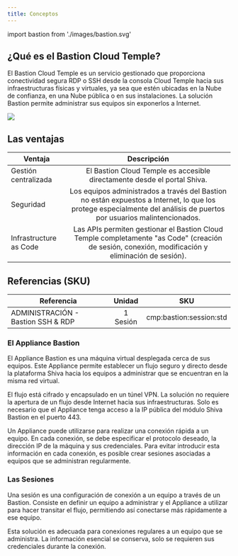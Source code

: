 ```yaml
---
title: Conceptos
---
```

import bastion from './images/bastion.svg'

## ¿Qué es el Bastion Cloud Temple?

El Bastion Cloud Temple es un servicio gestionado que proporciona conectividad segura RDP o SSH desde la consola Cloud Temple hacia sus infraestructuras físicas y virtuales, ya sea que estén ubicadas en la Nube de confianza, en una Nube pública o en sus instalaciones. La solución Bastion permite administrar sus equipos sin exponerlos a Internet.

<img src={bastion} />

## Las ventajas

| Ventaja                |                                                                              Descripción                                                                              |
|------------------------|:---------------------------------------------------------------------------------------------------------------------------------------------------------------------:|
| Gestión centralizada   |                                             El Bastion Cloud Temple es accesible directamente desde el portal Shiva.                                                   |
| Seguridad              | Los equipos administrados a través del Bastion no están expuestos a Internet, lo que los protege especialmente del análisis de puertos por usuarios malintencionados. |
| Infrastructure as Code |          Las APIs permiten gestionar el Bastion Cloud Temple completamente "as Code" (creación de sesión, conexión, modificación y eliminación de sesión).           |

## Referencias (SKU)

| Referencia                         |   Unidad   |           SKU           |
|------------------------------------|:----------:|:-----------------------:|
| ADMINISTRACIÓN - Bastion SSH & RDP | 1 Sesión   | cmp:bastion:session:std |

### El Appliance Bastion

El Appliance Bastion es una máquina virtual desplegada cerca de sus equipos. Este Appliance permite establecer un flujo seguro y directo desde la plataforma Shiva hacia los equipos a administrar que se encuentran en la misma red virtual.

El flujo está cifrado y encapsulado en un túnel VPN. La solución no requiere la apertura de un flujo desde Internet hacia sus infraestructuras. Solo es necesario que el Appliance tenga acceso a la IP pública del módulo Shiva Bastion en el puerto 443.

Un Appliance puede utilizarse para realizar una conexión rápida a un equipo. En cada conexión, se debe especificar el protocolo deseado, la dirección IP de la máquina y sus credenciales. Para evitar introducir esta información en cada conexión, es posible crear sesiones asociadas a equipos que se administran regularmente.

### Las Sesiones

Una sesión es una configuración de conexión a un equipo a través de un Bastion. Consiste en definir un equipo a administrar y el Appliance a utilizar para hacer transitar el flujo, permitiendo así conectarse más rápidamente a ese equipo.

Esta solución es adecuada para conexiones regulares a un equipo que se administra. La información esencial se conserva, solo se requieren sus credenciales durante la conexión.
